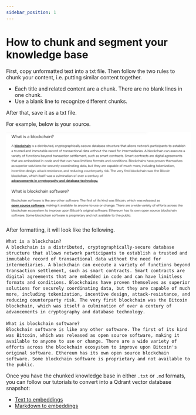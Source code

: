 ```yaml
---
sidebar_position: 1
---
```


# How to chunk and segment your knowledge base

First, copy unformatted text into a txt file. Then follow the two rules to chunk your content, i.e. putting similar content together.

- Each title and related content are a chunk. There are no blank lines in one chunk.
- Use a blank line to recognize different chunks.

After that, save it as a txt file.

For example, below is your source.

![The input knowledge in a text file](web_tool_input.png)

After formatting, it will look like the following.

```
What is a blockchain?
A blockchain is a distributed, cryptographically-secure database structure that allows network participants to establish a trusted and immutable record of transactional data without the need for intermediaries. A blockchain can execute a variety of functions beyond transaction settlement, such as smart contracts. Smart contracts are digital agreements that are embedded in code and can have limitless formats and conditions. Blockchains have proven themselves as superior solutions for securely coordinating data, but they are capable of much more, including tokenization, incentive design, attack-resistance, and reducing counterparty risk. The very first blockchain was the Bitcoin blockchain, which was itself a culmination of over a century of advancements in cryptography and database technology.

What is blockchain software?
Blockchain software is like any other software. The first of its kind was Bitcoin, which was released as open source software, making it available to anyone to use or change. There are a wide variety of efforts across the blockchain ecosystem to improve upon Bitcoin's original software. Ethereum has its own open source blockchain software. Some blockchain software is proprietary and not available to the public.
```

Once you have the chunked knowledge base in either `.txt` or `.md` formats, you can follow our tutorials to convert into a Qdrant vector database snapshot:

- [Text to embeddings](../text/text.md)
- [Markdown to embeddings](../markdown/markdown.md)